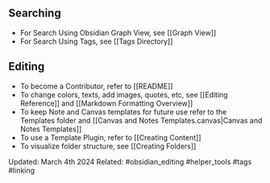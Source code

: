 ## Searching 
- For Search Using Obsidian Graph View, see [[Graph View]]
- For Search Using Tags, see [[Tags Directory]]
## Editing
 - To become a Contributor, refer to [[README]]
 - To change colors, texts, add images, quotes, etc, see [[Editing Reference]] and [[Markdown Formatting Overview]]
 - To keep Note and Canvas templates for future use refer to the Templates folder and [[Canvas and Notes Templates.canvas|Canvas and Notes Templates]] 
 - To use a Template Plugin, refer to [[Creating Content]]
 - To visualize folder structure, see [[Creating Folders]] 

Updated: March 4th 2024
Related: #obsidian_editing #helper_tools #tags #linking 